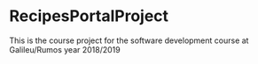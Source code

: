 # RecipesPortalProject
This is the course project for the software development course at Galileu/Rumos year 2018/2019